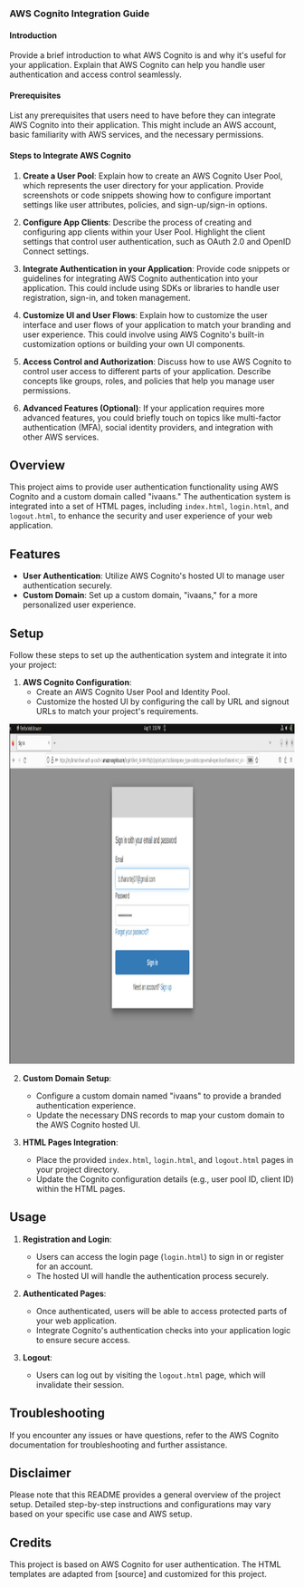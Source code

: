 
### AWS Cognito Integration Guide

#### Introduction
Provide a brief introduction to what AWS Cognito is and why it's useful for your application. Explain that AWS Cognito can help you handle user authentication and access control seamlessly.

#### Prerequisites
List any prerequisites that users need to have before they can integrate AWS Cognito into their application. This might include an AWS account, basic familiarity with AWS services, and the necessary permissions.

#### Steps to Integrate AWS Cognito
1. **Create a User Pool**: Explain how to create an AWS Cognito User Pool, which represents the user directory for your application. Provide screenshots or code snippets showing how to configure important settings like user attributes, policies, and sign-up/sign-in options.

2. **Configure App Clients**: Describe the process of creating and configuring app clients within your User Pool. Highlight the client settings that control user authentication, such as OAuth 2.0 and OpenID Connect settings.

3. **Integrate Authentication in your Application**: Provide code snippets or guidelines for integrating AWS Cognito authentication into your application. This could include using SDKs or libraries to handle user registration, sign-in, and token management.

4. **Customize UI and User Flows**: Explain how to customize the user interface and user flows of your application to match your branding and user experience. This could involve using AWS Cognito's built-in customization options or building your own UI components.

5. **Access Control and Authorization**: Discuss how to use AWS Cognito to control user access to different parts of your application. Describe concepts like groups, roles, and policies that help you manage user permissions.

6. **Advanced Features (Optional)**: If your application requires more advanced features, you could briefly touch on topics like multi-factor authentication (MFA), social identity providers, and integration with other AWS services.

## Overview

This project aims to provide user authentication functionality using AWS Cognito and a custom domain called "ivaans." The authentication system is integrated into a set of HTML pages, including `index.html`, `login.html`, and `logout.html`, to enhance the security and user experience of your web application.

## Features

- **User Authentication**: Utilize AWS Cognito's hosted UI to manage user authentication securely.
- **Custom Domain**: Set up a custom domain, "ivaans," for a more personalized user experience.

## Setup

Follow these steps to set up the authentication system and integrate it into your project:

1. **AWS Cognito Configuration**:
   - Create an AWS Cognito User Pool and Identity Pool.
   - Customize the hosted UI by configuring the call by URL and signout URLs to match your project's requirements.
  
<img src="./images/WhatsApp Image 2023-08-11 at 3.58.09 PM.jpeg" width="900" height="600"/>


2. **Custom Domain Setup**:
   - Configure a custom domain named "ivaans" to provide a branded authentication experience.
   - Update the necessary DNS records to map your custom domain to the AWS Cognito hosted UI.

3. **HTML Pages Integration**:
   - Place the provided `index.html`, `login.html`, and `logout.html` pages in your project directory.
   - Update the Cognito configuration details (e.g., user pool ID, client ID) within the HTML pages.

## Usage

1. **Registration and Login**:
   - Users can access the login page (`login.html`) to sign in or register for an account.
   - The hosted UI will handle the authentication process securely.

2. **Authenticated Pages**:
   - Once authenticated, users will be able to access protected parts of your web application.
   - Integrate Cognito's authentication checks into your application logic to ensure secure access.

3. **Logout**:
   - Users can log out by visiting the `logout.html` page, which will invalidate their session.

## Troubleshooting

If you encounter any issues or have questions, refer to the AWS Cognito documentation for troubleshooting and further assistance.

## Disclaimer

Please note that this README provides a general overview of the project setup. Detailed step-by-step instructions and configurations may vary based on your specific use case and AWS setup.

## Credits

This project is based on AWS Cognito for user authentication. The HTML templates are adapted from [source] and customized for this project.

